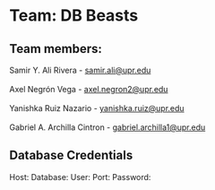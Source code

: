 # Team: DB Beasts

## Team members:

Samir Y. Ali Rivera - samir.ali@upr.edu<br>  
Axel Negrón Vega - axel.negron2@upr.edu<br>    
Yanishka Ruiz Nazario - yanishka.ruiz@upr.edu<br>  
Gabriel A. Archilla Cintron - gabriel.archilla1@upr.edu<br>

## Database Credentials

Host:
Database:
User:
Port:
Password: